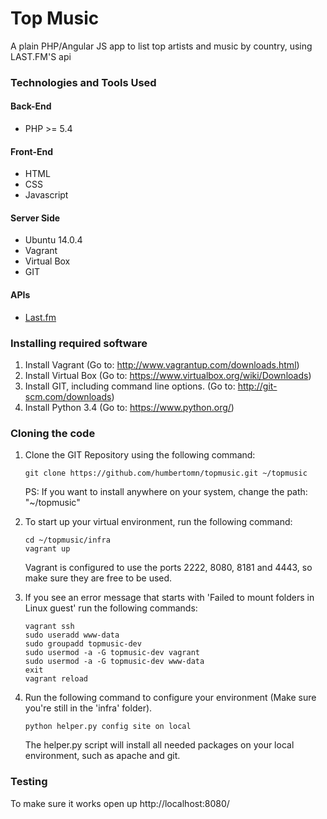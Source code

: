 # Top Music
A plain PHP/Angular JS app to list top artists and music by country, using LAST.FM'S api


### Technologies and Tools Used

#### Back-End
- PHP >= 5.4

#### Front-End
- HTML
- CSS
- Javascript

#### Server Side
- Ubuntu 14.0.4
- Vagrant
- Virtual Box
- GIT

#### APIs
- [Last.fm](http://www.last.fm/api)


### Installing required software
1. Install Vagrant (Go to: http://www.vagrantup.com/downloads.html)
2. Install Virtual Box (Go to: https://www.virtualbox.org/wiki/Downloads)
3. Install GIT, including command line options. (Go to: http://git-scm.com/downloads)
4. Install Python 3.4 (Go to: https://www.python.org/)


### Cloning the code

1. Clone the GIT Repository using the following command:
    ```
    git clone https://github.com/humbertomn/topmusic.git ~/topmusic
    ```

    PS: If you want to install anywhere on your system, change the path: "~/topmusic"

2. To start up your virtual environment, run the following command:
    ```
    cd ~/topmusic/infra
    vagrant up
    ```
    Vagrant is configured to use the ports 2222, 8080, 8181 and 4443, so make sure they are free to be used.

3. If you see an error message that starts with 'Failed to mount folders in Linux guest' run the following commands:
    ```
    vagrant ssh
    sudo useradd www-data
    sudo groupadd topmusic-dev
    sudo usermod -a -G topmusic-dev vagrant
    sudo usermod -a -G topmusic-dev www-data
    exit
    vagrant reload
    ```

4. Run the following command to configure your environment (Make sure you're still in the 'infra' folder).
    ```
    python helper.py config site on local
    ```

    The helper.py script will install all needed packages on your local environment, such as apache and git.


### Testing
To make sure it works open up http://localhost:8080/
